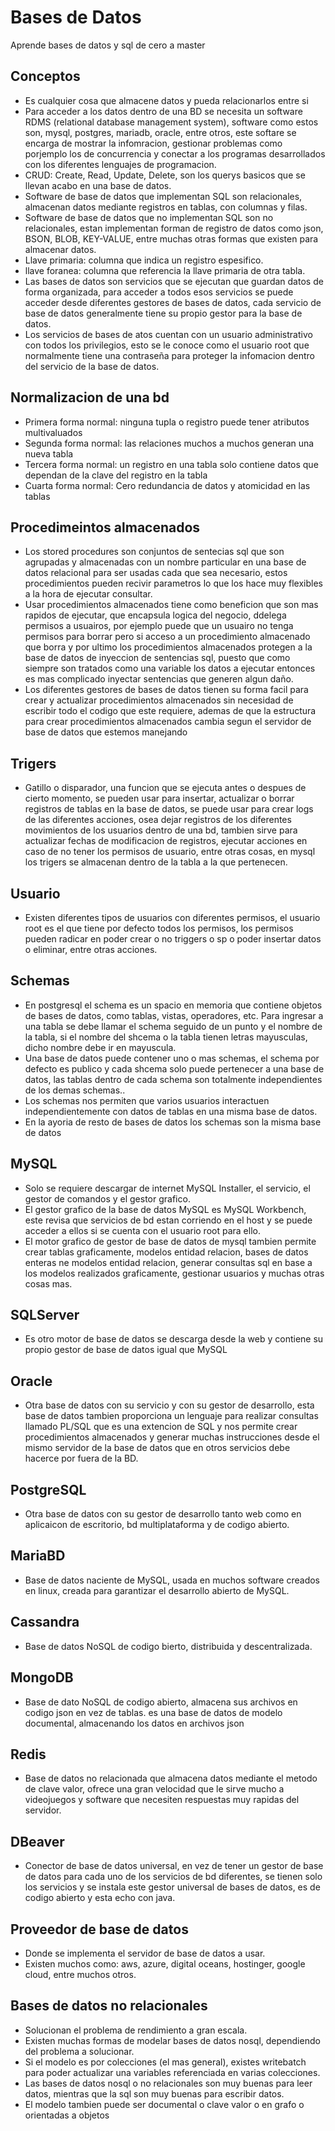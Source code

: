 # Bases de Datos

Aprende bases de datos y sql de cero a master

## Conceptos

- Es cualquier cosa que almacene datos y pueda relacionarlos entre si
- Para acceder a los datos dentro de una BD se necesita un software RDMS (relational database management system), software como estos son, mysql, postgres, mariadb, oracle, entre otros, este softare se encarga de mostrar la infomracion, gestionar problemas como porjemplo los de concurrencia y conectar a los programas desarrollados con los diferentes lenguajes de programacion.
- CRUD: Create, Read, Update, Delete, son los querys basicos que se llevan acabo en una base de datos.
- Software de base de datos que implementan SQL son relacionales, almacenan datos mediante registros en tablas, con columnas y filas.
- Software de base de datos que no implementan SQL son no relacionales, estan implementan forman de registro de datos como json, BSON, BLOB, KEY-VALUE, entre muchas otras formas que existen para almacenar datos.
- Llave primaria: columna que indica un registro espesifico.
- llave foranea: columna que referencia la llave primaria de otra tabla.
- Las bases de datos son servicios que se ejecutan que guardan datos de forma organizada, para acceder a todos esos servicios se puede acceder desde diferentes gestores de bases de datos, cada servicio de base de datos generalmente tiene su propio gestor para la base de datos.
- Los servicios de bases de atos cuentan con un usuario administrativo con todos los privilegios, esto se le conoce como el usuario root que normalmente tiene una contraseña para proteger la infomacion dentro del servicio de la base de datos.

## Normalizacion de una bd

- Primera forma normal: ninguna tupla o registro puede tener atributos multivaluados
- Segunda forma normal: las relaciones muchos a muchos generan una nueva tabla
- Tercera forma normal: un registro en una tabla solo contiene datos que dependan de la clave del registro en la tabla
- Cuarta forma normal: Cero redundancia de datos y atomicidad en las tablas

## Procedimeintos almacenados

- Los stored procedures son conjuntos de sentecias sql que son agrupadas y almacenadas con un nombre particular en una base de datos relacional para ser usadas cada que sea necesario, estos procedimientos pueden recivir parametros lo que los hace muy flexibles a la hora de ejecutar consultar.
- Usar procedimientos almacenados tiene como beneficion que son mas rapidos de ejecutar, que encapsula logica del negocio, ddelega permisos a usuairos, por ejemplo puede que un usuairo no tenga permisos para borrar pero si acceso a un procedimiento almacenado que borra y por ultimo los procedimientos almacenados protegen a la base de datos de inyeccion de sentencias sql, puesto que como siempre son tratados como una variable los datos a ejecutar entonces es mas complicado inyectar sentencias que generen algun daño.
- Los diferentes gestores de bases de datos tienen su forma facil para crear y actualizar procedimientos almacenados sin necesidad de escribir todo el codigo que este requiere, ademas de que la estructura para crear procedimientos almacenados cambia segun el servidor de base de datos que estemos manejando

## Trigers

- Gatillo o disparador, una funcion que se ejecuta antes o despues de cierto momento, se pueden usar para insertar, actualizar o borrar registros de tablas en la base de datos, se puede usar para crear logs de las diferentes acciones, osea dejar registros de los diferentes movimientos de los usuarios dentro de una bd, tambien sirve para actualizar fechas de modificacion de registros, ejecutar acciones en caso de no tener los permisos de usuario, entre otras cosas, en mysql los trigers se almacenan dentro de la tabla a la que pertenecen.

## Usuario

- Existen diferentes tipos de usuarios con diferentes permisos, el usuario root es el que tiene por defecto todos los permisos, los permisos pueden radicar en poder crear o no triggers o sp o poder insertar datos o eliminar, entre otras acciones.

## Schemas

- En postgresql el schema es un spacio en memoria que contiene objetos de bases de datos, como tablas, vistas, operadores, etc. Para ingresar a una tabla se debe llamar el schema seguido de un punto y el nombre de la tabla, si el nombre del shcema o la tabla tienen letras mayusculas, dicho nombre debe ir en mayuscula.
- Una base de datos puede contener uno o mas schemas, el schema por defecto es publico y cada shcema solo puede pertenecer a una base de datos, las tablas dentro de cada schema son totalmente independientes de los demas schemas..
- Los schemas nos permiten que varios usuarios interactuen independientemente con datos de tablas en una misma base de datos.
- En la ayoria de resto de bases de datos los schemas son la misma base de datos

## MySQL

- Solo se requiere descargar de internet MySQL Installer, el servicio, el gestor de comandos y el gestor grafico.
- El gestor grafico de la base de datos MySQL es MySQL Workbench, este revisa que servicios de bd estan corriendo en el host y se puede acceder a ellos si se cuenta con el usuario root para ello.
- El motor grafico de gestor de base de datos de mysql tambien permite crear tablas graficamente, modelos entidad relacion, bases de datos enteras ne modelos entidad relacion, generar consultas sql en base a los modelos realizados graficamente, gestionar usuarios y muchas otras cosas mas.

## SQLServer

- Es otro motor de base de datos se descarga desde la web y contiene su propio gestor de base de datos igual que MySQL

## Oracle

- Otra base de datos con su servicio y con su gestor de desarrollo, esta base de datos tambien proporciona un lenguaje para realizar consultas llamado PL/SQL que es una extencion de SQL y nos permite crear procedimientos almacenados y generar muchas instrucciones desde el mismo servidor de la base de datos que en otros servicios debe hacerce por fuera de la BD.

## PostgreSQL

- Otra base de datos con su gestor de desarrollo tanto web como en aplicaicon de escritorio, bd multiplataforma y de codigo abierto.

## MariaBD

- Base de datos naciente de MySQL, usada en muchos software creados en linux, creada para garantizar el desarrollo abierto de MySQL.

## Cassandra

- Base de datos NoSQL de codigo bierto, distribuida y descentralizada.

## MongoDB

- Base de dato NoSQL de codigo abierto, almacena sus archivos en codigo json en vez de tablas. es una base de datos de modelo documental, almacenando los datos en archivos json

## Redis

- Base de datos no relacionada que almacena datos mediante el metodo de clave valor, ofrece una gran velocidad que le sirve mucho a videojuegos y software que necesiten respuestas muy rapidas del servidor.

## DBeaver

- Conector de base de datos universal, en vez de tener un gestor de base de datos para cada uno de los servicios de bd diferentes, se tienen solo los servicios y se instala este gestor universal de bases de datos, es de codigo abierto y esta echo con java.

## Proveedor de base de datos

- Donde se implementa el servidor de base de datos a usar.
- Existen muchos como: aws, azure, digital oceans, hostinger, google cloud, entre muchos otros.

## Bases de datos no relacionales

- Solucionan el problema de rendimiento a gran escala.
- Existen muchas formas de modelar bases de datos nosql, dependiendo del problema a solucionar.
- Si el modelo es por colecciones (el mas general), existes writebatch para poder actualizar una variables referenciada en varias colecciones.
- Las bases de datos nosql o no relacionales son muy buenas para leer datos, mientras que la sql son muy buenas para escribir datos.
- El modelo tambien puede ser documental o clave valor o en grafo o orientadas a objetos
